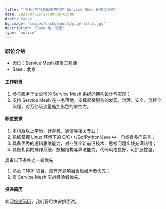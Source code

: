```yaml
---
title: "[社招]字节基础架构招聘 Service Mesh 研发工程师"
date: 2021-07-26T17:00:00+08:00
draft: false
bg_image: "images/backgrounds/page-title.jpg"
description: "Base 地：北京"
type: "notice"
---
```



### 职位介绍

- 岗位：Service Mesh 研发工程师
- Base：北京

#### 工作职责

1. 参与服务于全公司的 Service Mesh 系统的架构设计与实现；
1. 支持 Service Mesh 在业务落地，支撑起微服务的发现、治理、安全、流控全流程，对万亿级流量施加出色的掌控力。

#### 职位要求

1. 本科及以上学历，计算机、通信等相关专业；
1. 熟练掌握 Linux 环境下的 C/C++/Go/Python/Java 中一门或者多门语言；
1. 具备优秀的逻辑思维能力，对业界全新前沿技术、思考问题实践充满热情；
1. 具备扎实的操作系统、数据结构与算法能力，代码风格良好，可扩展性强。

具备以下条件之一者优先
1. 熟悉 CNCF 项目，或有开源项目贡献经历者优先；
1. 有 Service Mesh 实战经验者优先。


#### 投递简历

欢迎[投递简历](https://job.toutiao.com/s/e7bWwjh)，我们将尽快安排面试。
